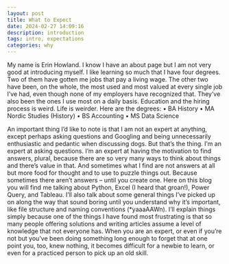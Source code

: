 ```yaml
---
layout: post
title: What to Expect
date: 2024-02-27 14:09:16
description: introduction
tags: intro, expectations
categories: why
---
```


My name is Erin Howland. I know I have an about page but I am not very good at introducing myself. I like learning so much that I have four degrees. Two of them have gotten me jobs that pay a living wage. The other two have been, on the whole, the most used and most valued at every single job I’ve had, even though none of my employers have recognized that. They’ve also been the ones I use most on a daily basis. Education and the hiring process is weird. Life is weirder. Here are the degrees:
•	BA History
•	MA Nordic Studies (History)
•	BS Accounting
•	MS Data Science

An important thing I’d like to note is that I am not an expert at anything, except perhaps asking questions and Googling and being unnecessarily enthusiastic and pedantic when discussing dogs. But that’s the thing. I’m an expert at asking questions. I’m an expert at having the motivation to find answers, plural, because there are so very many ways to think about things and there’s value in that. And sometimes what I find are not answers at all but more food for thought and to use to puzzle things out. Because sometimes there aren’t answers – until you create one.
Here on this blog you will find me talking about Python, Excel (I heard that groan!), Power Query, and Tableau. I’ll also talk about some general things I’ve picked up on along the way that sound boring until you understand why it’s important, like file structure and naming conventions (*yaaaAAWn). 
I’ll explain things simply because one of the things I have found most frustrating is that so many people offering solutions and writing articles assume a level of knowledge that not everyone has. When you are an expert, or even if you’re not but you’ve been doing something long enough to forget that at one point you, too, knew nothing, it becomes difficult for a newbie to learn, or even for a practiced person to pick up an old skill.
